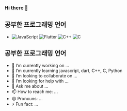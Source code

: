 ### Hi there 👋

## 공부한 프로그래밍 언어

- ![JavaScript](https://img.shields.io/badge/-JavaScript-yellow) ![Flutter](https://img.shields.io/badge/-Flutter-blue) ![C++](https://img.shields.io/badge/-C%2B%2B-orange) ![C](https://img.shields.io/badge/-C-blue)

## 공부한 프로그래밍 언어
- 🔭 I’m currently working on ...
- 🌱 I’m currently learning javascript, dart, C++, C, Python
- 👯 I’m looking to collaborate on ...
- 🤔 I’m looking for help with ...
- 💬 Ask me about ...
- 📫 How to reach me: ...
- 😄 Pronouns: ...
- ⚡ Fun fact: ...

